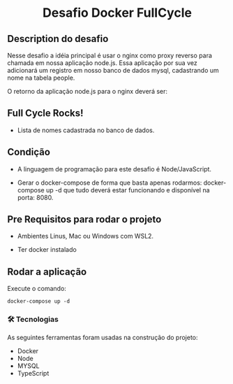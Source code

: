 
<h1 align="center">Desafio Docker FullCycle</h1>

## Description do desafio
Nesse desafio a idéia principal é usar o nginx como proxy reverso para chamada em nossa aplicação node.js. Essa aplicação por sua vez adicionará um registro em nosso banco de dados mysql, cadastrando um nome na tabela people.

O retorno da aplicação node.js para o nginx deverá ser:

<h2>Full Cycle Rocks!</h2>

- Lista de nomes cadastrada no banco de dados.

## Condição

* A linguagem de programação para este desafio é Node/JavaScript.

* Gerar o docker-compose de forma que basta apenas rodarmos: docker-compose up -d que tudo deverá estar funcionando e disponível na porta: 8080.

## Pre Requisitos para rodar o projeto

  * Ambientes Linus, Mac ou Windows com WSL2.

  * Ter docker instalado 

## Rodar a aplicação 

Execute o comando:
```
docker-compose up -d
```

### 🛠 Tecnologias

As seguintes ferramentas foram usadas na construção do projeto:

- Docker
- Node
- MYSQL
- TypeScript